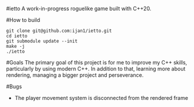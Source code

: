 #ietto
A work-in-progress roguelike game built with C++20.

#How to build
```
git clone git@github.com:ijan1/ietto.git
cd ietto
git submodule update --init
make -j
./ietto
```

#Goals
The primary goal of this project is for me to improve my C++ skills,
particularly by using modern C++. In addition to that, learning more
about rendering, managing a bigger project and perseverance.

#Bugs
- The player movement system is disconnected from the rendered frame
